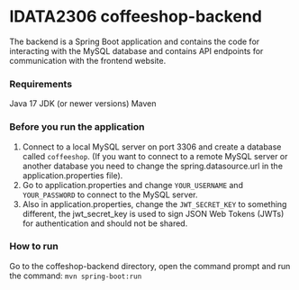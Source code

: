 # IDATA2306 coffeeshop-backend

The backend is a Spring Boot application and contains the code for interacting with the MySQL database and contains API endpoints for communication with the frontend website.

### Requirements
Java 17 JDK (or newer versions)
Maven

### Before you run the application
1. Connect to a local MySQL server on port 3306 and create a database called `coffeeshop`. (If you want to connect to a remote MySQL server or another database you need to change the spring.datasource.url in the application.properties file).
2. Go to application.properties and change `YOUR_USERNAME` and `YOUR_PASSWORD` to connect to the MySQL server.
3. Also in application.properties, change the `JWT_SECRET_KEY` to something different, the jwt_secret_key is used to sign JSON Web Tokens (JWTs) for authentication and should not be shared.

### How to run
Go to the coffeshop-backend directory, open the command prompt and run the command: `mvn spring-boot:run`

